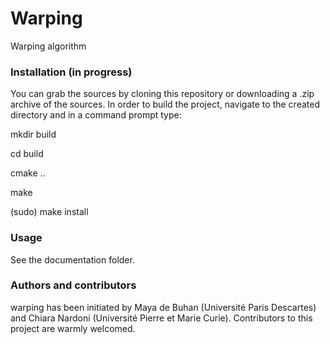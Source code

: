 # Warping
Warping algorithm

### Installation (in progress)
You can grab the sources by cloning this repository or downloading a .zip archive of the sources. In order to build the project, navigate to the created directory and in a command prompt type:

mkdir build

cd build

cmake ..

make

(sudo) make install

### Usage
See the documentation folder.

### Authors and contributors

warping has been initiated by Maya de Buhan (Université Paris Descartes) and Chiara Nardoni (Université Pierre et Marie Curie). Contributors to this project are warmly welcomed.

